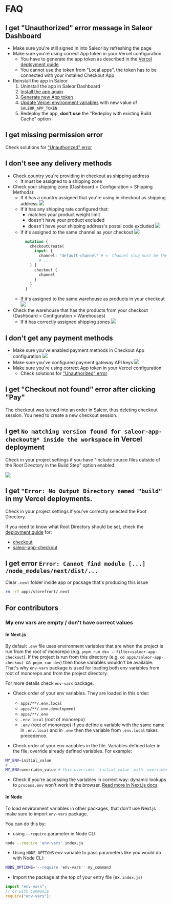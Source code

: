 # FAQ

## I get "Unauthorized" error message in Saleor Dashboard

- Make sure you're still signed in into Saleor by refreshing the page
- Make sure you're using correct App token in your Vercel configuration
  - You have to generate the app token as described in the [Vercel deployment guide](./vercel.md#5-generate-app-token)
  - You cannot use the token from "Local apps", the token has to be connected with your installed Checkout App
- Reinstall the app in Saleor
  1. Uninstall the app in Saleor Dashboard
  2. [Install the app again](./vercel.md#4-install-the-app-in-saleor)
  3. [Generate new App token](./vercel.md#5-generate-app-token)
  4. [Update Vercel environment variables](./vercel.md#6-update-environment-variables-in-vercel) with new value of `SALEOR_APP_TOKEN`
  5. Redeploy the app, **don't use** the "Redeploy with existing Build Cache" option

## I get missing permission error

Check solutions for ["Unauthorized" error](#i-get-unauthorized-error-message-in-saleor-dashboard)

## I don't see any delivery methods

- Check country you're providing in checkout as shipping address
  - It must be assigned to a shipping zone
- Check your shipping zone (Dashboard > Configuration > Shipping Methods):
  - If it has a country assigned that you're using in checkout as shipping address
    ![](./screenshots/faq/shipping-zone-countries.png)
  - If it has any shipping rate configured that:
    - matches your product weight limit
    - doesn't have your product excluded
    - doesn't have your shipping address's postal code excluded
      ![](./screenshots/faq/shipping-zone-shipping-rate.png)
  - If it's assigned to the same channel as your checkout
    ![](./screenshots/faq/shipping-zone-channels.png)
    ```graphql
      mutation {
        checkoutCreate(
          input: {
            channel: "default-channel" # <- Channel slug must be the same as in shipping zone
            # ...
        ) {
          checkout {
            channel
          }
        }
      }
    ```
  - If it's assigned to the same warehouse as products in your checkout
    ![](./screenshots/faq/shipping-zone-warehouses.png)
- Check the warehouse that has the products from your checkout (Dashboard > Configuration > Warehouses)
  - If it has correctly assigned shipping zones
    ![](./screenshots/faq/warehouse-shipping-zones.png)

## I don't get any payment methods

- Make sure you've enabled payment methods in Checkout App configuration
  ![](./screenshots/faq/saleor-app-checkout-payment-methods.png)
- Make sure you've configured payment gateway API keys
  ![](./screenshots/faq/saleor-app-checkout-payment-api-keys.png)
- Make sure you're using correct App token in your Vercel configuration
  - Check solutions for ["Unauthorized" error](#i-get-unauthorized-error-message-in-saleor-dashboard)

## I get "Checkout not found" error after clicking "Pay"

The checkout was turned into an order in Saleor, thus deleting checkout session. You need to create a new checkout session.

## I get `No matching version found for saleor-app-checkout@* inside the workspace` in Vercel deployment

Check in your project settings if you have "Include source files outside of the Root Directory in the Build Step" option enabled:

![](./screenshots/faq/vercel-include-source-files.png)

## I get `"Error: No Output Directory named "build"` in my Vercel deployments.

Check in your project settings if you've correctly selected the Root Directory.

If you need to know what Root Directory should be set, check the [deployment guide](./vercel.md) for:

- [checkout](./vercel.md#2-configure-new-project-for-checkout)
- [saleor-app-checkout](./vercel.md#2-configuring-new-project-for-saleor-app-checkout)

## I get error `Error: Cannot find module [...] /node_modules/next/dist/...`

Clear `.next` folder inside app or package that's producing this issue

```bash
rm -rf apps/storefront/.next
```

## For contributors

### My env vars are empty / don't have correct values

#### In Next.js

By default `.env` file uses environment variables that are when the project is run from the root of monorepo (e.g. `pnpm run dev --filter=saleor-app-checkout`).
If the project is run from this directory (e.g. `cd apps/saleor-app-checkout && pnpm run dev`) then those variables wouldn't be available. That's why `env-vars` package is used for loading both env variables from root of monorepo and from the project directory.

For more details check `env-vars` package.

- Check order of your env variables. They are loaded in this order:

  - `apps/**/.env.local`
  - `apps/**/.env.development`
  - `apps/**/.env`
  - `.env.local` (root of monorepo)
  - `.env` (root of monorepo)
    If you define a variable with the same name in `.env.local` and in `.env` then the variable from `.env.local` takes precedence.

- Check order of your env variables in the file. Variables defined later in the file, override already defined variables.
  For example:

```bash
MY_ENV=initial_value
# ...
MY_ENV=overriden_value # this overrides `initial_value` with `overriden_value`
```

- Check if you're accessing the variables in correct way: dynamic lookups to `process.env` won't work in the browser. [Read more in Next.js docs](https://nextjs.org/docs/basic-features/environment-variables#exposing-environment-variables-to-the-browser)

#### In Node

To load environment variables in other packages, that don't use Next.js make sure to import `env-vars` package.

You can do this by:

- using `--require` parameter in Node CLI:

```bash
node --require 'env-vars' index.js
```

- Using `NODE_OPTIONS` env variable to pass parameters like you would do with Node CLI:

```bash
NODE_OPTIONS='--require 'env-vars'' my_command
```

- Import the package at the top of your entry file (ex. `index.js`)

```js
import "env-vars";
// or with CommonJS
require("env-vars");
```
